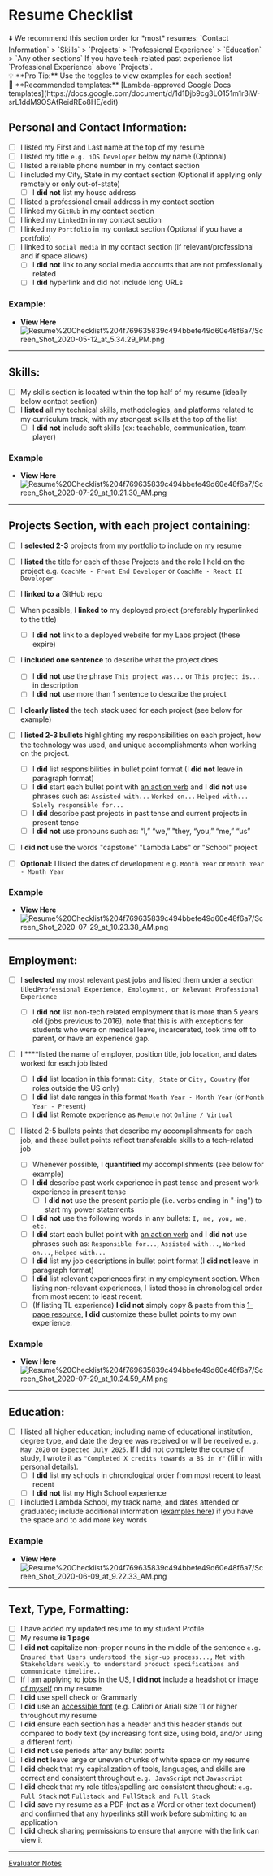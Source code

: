 # Resume Checklist

<aside>
⬇️ We recommend this section order for *most* resumes: `Contact Information` > `Skills` > `Projects` > `Professional Experience` > `Education` > `Any other sections` If you have tech-related past experience list `Professional Experience` above `Projects`.

</aside>

<aside>
💡 **Pro Tip:** Use the toggles to view examples for each section!

</aside>

<aside>
🔑 **Recommended templates:** [Lambda-approved Google Docs templates](https://docs.google.com/document/d/1d1Djb9cg3LO151m1r3iW-srL1ddM9OSAfReidREo8HE/edit)

</aside>

## Personal and Contact Information:

- [ ] I listed my First and Last name at the top of my resume
- [ ] I listed my title `e.g. iOS Developer` below my name (Optional)
- [ ] I listed a reliable phone number in my contact section
- [ ] I included my City, State in my contact section (Optional if applying only remotely or only out-of-state)
  - [ ] I **did not** list my house address
- [ ] I listed a professional email address in my contact section
- [ ] I linked my `GitHub` in my contact section
- [ ] I linked my `LinkedIn` in my contact section
- [ ] I linked my `Portfolio` in my contact section (Optional if you have a portfolio)
- [ ] I linked to `social media` in my contact section (if relevant/professional and if space allows)
  - [ ] I **did not** link to any social media accounts that are not professionally related
  - [ ] I **did** hyperlink and did not include long URLs

### Example:

- **View Here**
  ![Resume%20Checklist%204f769635839c494bbefe49d60e48f6a7/Screen_Shot_2020-05-12_at_5.34.29_PM.png](Resume%20Checklist%204f769635839c494bbefe49d60e48f6a7/Screen_Shot_2020-05-12_at_5.34.29_PM.png)

---

## Skills:

- [ ] My skills section is located within the top half of my resume (ideally below contact section)
- [ ] I **listed** all my technical skills, methodologies, and platforms related to my curriculum track, with my strongest skills at the top of the list
  - [ ] I **did not** include soft skills (ex: teachable, communication, team player)

### Example

- **View Here**
  ![Resume%20Checklist%204f769635839c494bbefe49d60e48f6a7/Screen_Shot_2020-07-29_at_10.21.30_AM.png](Resume%20Checklist%204f769635839c494bbefe49d60e48f6a7/Screen_Shot_2020-07-29_at_10.21.30_AM.png)

---

## Projects Section, with each project containing:

- [ ] I **selected 2-3** projects from my portfolio to include on my resume

- [ ] I **listed** the title for each of these Projects and the role I held on the project e.g. `CoachMe - Front End Developer` or `CoachMe - React II Developer`
- [ ] I **linked to a** GitHub repo
- [ ] When possible, I **linked to** my deployed project (preferably hyperlinked to the title)
  - [ ] I **did not** link to a deployed website for my Labs project (these expire)
- [ ] I **included one sentence** to describe what the project does
  - [ ] I **did not** use the phrase `This project was...` or `This project is...` in description
  - [ ] I **did not** use more than 1 sentence to describe the project
- [ ] I **clearly listed** the tech stack used for each project (see below for example)
- [ ] I **listed 2-3 bullets** highlighting my responsibilities on each project, how the technology was used, and unique accomplishments when working on the project.
  - [ ] I **did** list responsibilities in bullet point format (I **did not** leave in paragraph format)
  - [ ] I **did** start each bullet point with [an action verb](https://docs.google.com/document/d/1wZkDPBWtQZDGGdvStD61iRx_jOWVlIyyQl9UOYHtZgA/edit?usp=sharing) and I **did not** use phrases such as: `Assisted with...` `Worked on...` `Helped with...` `Solely responsible for...`
  - [ ] I **did** describe past projects in past tense and current projects in present tense
  - [ ] I **did not** use pronouns such as: “I,” “we,” "they, “you,” “me,” “us”
- [ ] I **did not** use the words "capstone" "Lambda Labs" or "School" project
- [ ] **Optional:** I listed the dates of development e.g. `Month Year` or `Month Year - Month Year`

### Example

- **View Here**
  ![Resume%20Checklist%204f769635839c494bbefe49d60e48f6a7/Screen_Shot_2020-07-29_at_10.23.38_AM.png](Resume%20Checklist%204f769635839c494bbefe49d60e48f6a7/Screen_Shot_2020-07-29_at_10.23.38_AM.png)

---

## Employment:

- [ ] I **selected** my most relevant past jobs and listed them under a section titled`Professional Experience, Employment, or Relevant Professional Experience`
  - [ ] I **did not** list non-tech related employment that is more than 5 years old (jobs previous to 2016), note that this is with exceptions for students who were on medical leave, incarcerated, took time off to parent, or have an experience gap.
- [ ] I \*\*\*\*listed the name of employer, position title, job location, and dates worked for each job listed

  - [ ] I **did** list location in this format: `City, State` or `City, Country` (for roles outside the US only)
  - [ ] I **did** list date ranges in this format `Month Year - Month Year` (or `Month Year - Present`)
  - [ ] I **did** list Remote experience as `Remote` not `Online / Virtual`

- [ ] I listed 2-5 bullets points that describe my accomplishments for each job, and these bullet points reflect transferable skills to a tech-related job
  - [ ] Whenever possible, I **quantified** my accomplishments (see below for example)
  - [ ] I **did** describe past work experience in past tense and present work experience in present tense
    - [ ] I **did not** use the present participle (i.e. verbs ending in "-ing") to start my power statements
  - [ ] I **did not** use the following words in any bullets: `I, me, you, we, etc.`
  - [ ] I **did** start each bullet point with [an action verb](https://docs.google.com/document/d/1wZkDPBWtQZDGGdvStD61iRx_jOWVlIyyQl9UOYHtZgA/edit?usp=sharing) and I **did not** use phrases such as: `Responsible for...`, `Assisted with...`, `Worked on...`, `Helped with...`
  - [ ] I **did** list my job descriptions in bullet point format (I **did not** leave in paragraph format)
  - [ ] I **did** list relevant experiences first in my employment section. When listing non-relevant experiences, I listed those in chronological order from most recent to least recent.
  - [ ] (If listing TL experience) **I did not** simply copy & paste from this [1-page resource](https://docs.google.com/document/d/1Gg8BL6jJQRXwatnG4zVALW5gPKYsFXirctHTefEzK_o/edit?usp=sharing), **I did** customize these bullet points to my own experience.

### Example

- **View Here**
  ![Resume%20Checklist%204f769635839c494bbefe49d60e48f6a7/Screen_Shot_2020-07-29_at_10.24.59_AM.png](Resume%20Checklist%204f769635839c494bbefe49d60e48f6a7/Screen_Shot_2020-07-29_at_10.24.59_AM.png)

---

## Education:

- [ ] I listed all higher education; including name of educational institution, degree type, and date the degree was received or will be received `e.g. May 2020` or `Expected July 2025`. If I did not complete the course of study, I wrote it as `"Completed X credits towards a BS in Y"` (fill in with personal details).
  - [ ] I **did** list my schools in chronological order from most recent to least recent
  - [ ] I **did not** list my High School experience
- [ ] I included Lambda School, my track name, and dates attended or graduated; include additional information ([examples here](https://docs.google.com/document/d/19OxIgJYkLMq4c1o5zHu1Na4a3PYcyutOosVfg6a03RI/edit)) if you have the space and to add more key words

### Example

- **View Here**
  ![Resume%20Checklist%204f769635839c494bbefe49d60e48f6a7/Screen_Shot_2020-06-09_at_9.22.33_AM.png](Resume%20Checklist%204f769635839c494bbefe49d60e48f6a7/Screen_Shot_2020-06-09_at_9.22.33_AM.png)

---

## Text, Type, Formatting:

- [ ] I have added my updated resume to my student Profile
- [ ] My resume **is 1 page**
- [ ] I **did not** capitalize non-proper nouns in the middle of the sentence `e.g. Ensured that Users understood the sign-up process...,` `Met with Stakeholders weekly to understand product specifications and communicate timeline..`
- [ ] If I am applying to jobs in the US, I **did not** include a [headshot](https://www.thebalancecareers.com/should-you-include-a-photo-on-your-resume-2063295) or [image of myself](https://wehireheroes.com/blog/6/experts-weigh-in-on-headshots-on-a-resume/#:~:text=Typically%2C%20in%20most%20industries%2C%20we,lead%20to%20accusations%20of%20discrimination.) on my resume
- [ ] I **did** use spell check or Grammarly
- [ ] I **did** use an [accessible font](https://reciteme.com/uploads/articles/accessible_fonts_guide.pdf) (e.g. Calibri or Arial) size 11 or higher throughout my resume
- [ ] I **did** ensure each section has a header and this header stands out compared to body text (by increasing font size, using bold, and/or using a different font)
- [ ] I **did** **not** use periods after any bullet points
- [ ] I **did not** leave large or uneven chunks of white space on my resume
- [ ] I **did** check that my capitalization of tools, languages, and skills are correct and consistent throughout `e.g. JavaScript` not `Javascript`
- [ ] I **did** check that my role titles/spelling are consistent throughout: `e.g. Full Stack` not `Fullstack and FullStack and Full Stack`
- [ ] I **did** save my resume as a PDF (not as a Word or other text document) and confirmed that any hyperlinks still work before submitting to an application
- [ ] I **did** check sharing permissions to ensure that anyone with the link can view it

---

[Evaluator Notes](Resume%20Checklist%204f769635839c494bbefe49d60e48f6a7/Evaluator%20Notes%20c1ac939cd5ce4f0d8a43fe4575381ffc.csv)
